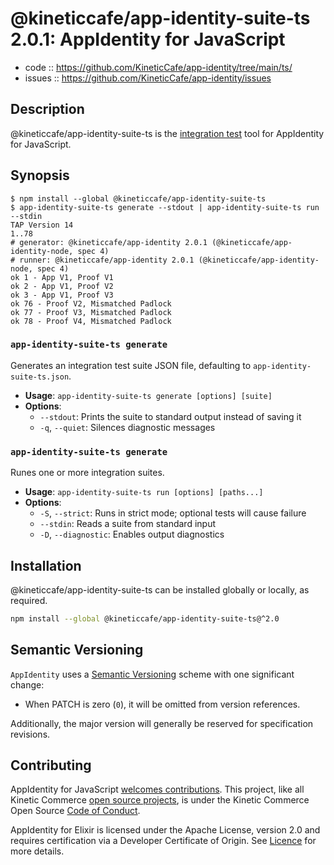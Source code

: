 # @kineticcafe/app-identity-suite-ts 2.0.1: AppIdentity for JavaScript

- code :: https://github.com/KineticCafe/app-identity/tree/main/ts/
- issues :: https://github.com/KineticCafe/app-identity/issues

## Description

@kineticcafe/app-identity-suite-ts is the [integration test][integration test]
tool for AppIdentity for JavaScript.

## Synopsis

```console
$ npm install --global @kineticcafe/app-identity-suite-ts
$ app-identity-suite-ts generate --stdout | app-identity-suite-ts run --stdin
TAP Version 14
1..78
# generator: @kineticcafe/app-identity 2.0.1 (@kineticcafe/app-identity-node, spec 4)
# runner: @kineticcafe/app-identity 2.0.1 (@kineticcafe/app-identity-node, spec 4)
ok 1 - App V1, Proof V1
ok 2 - App V1, Proof V2
ok 3 - App V1, Proof V3
ok 76 - Proof V2, Mismatched Padlock
ok 77 - Proof V3, Mismatched Padlock
ok 78 - Proof V4, Mismatched Padlock
```

### `app-identity-suite-ts generate`

Generates an integration test suite JSON file, defaulting to
`app-identity-suite-ts.json`.

- **Usage**: `app-identity-suite-ts generate [options] [suite]`
- **Options**:
  - `--stdout`: Prints the suite to standard output instead of saving it
  - `-q`, `--quiet`: Silences diagnostic messages

### `app-identity-suite-ts generate`

Runes one or more integration suites.

- **Usage**: `app-identity-suite-ts run [options] [paths...]`
- **Options**:
  - `-S`, `--strict`: Runs in strict mode; optional tests will cause failure
  - `--stdin`: Reads a suite from standard input
  - `-D`, `--diagnostic`: Enables output diagnostics

## Installation

@kineticcafe/app-identity-suite-ts can be installed globally or locally, as
required.

```sh
npm install --global @kineticcafe/app-identity-suite-ts@^2.0
```

## Semantic Versioning

`AppIdentity` uses a [Semantic Versioning][semver] scheme with one significant
change:

- When PATCH is zero (`0`), it will be omitted from version references.

Additionally, the major version will generally be reserved for specification
revisions.

## Contributing

AppIdentity for JavaScript [welcomes contributions][contributions]. This
project, like all Kinetic Commerce [open source projects][projects], is under
the Kinetic Commerce Open Source [Code of Conduct][coc].

AppIdentity for Elixir is licensed under the Apache License, version 2.0 and
requires certification via a Developer Certificate of Origin. See
[Licence][Licence] for more details.

[coc]: https://github.com/KineticCafe/code-of-conduct
[integration test]: https://github.com/KineticCafe/app-identity/blob/main/integration/README.md
[licence]: https://github.com/KineticCafe/app-identity/blob/main/ts/Licence.md
[projects]: https://github.com/KineticCafe
[semver]: http://semver.org/
[spec]: https://github.com/KineticCafe/app-identity/blob/main/spec/README.md
[contributions]: https://github.com/KineticCafe/app-identity/blob/main/ts/Contributing.md
